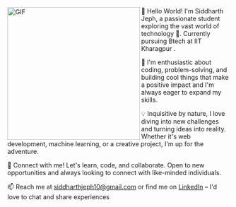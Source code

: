 <img align="left" alt="GIF" src="cat-jam.gif" width="300" height="300" />
👋 Hello World! I'm Siddharth Jeph, a passionate student exploring the vast world of technology 🚀. Currently pursuing Btech  at IIT Kharagpur .

🌱 I'm enthusiastic about coding, problem-solving, and building cool things that make a positive impact and I'm always eager to expand my skills.

💡 Inquisitive by nature, I love diving into new challenges and turning ideas into reality. Whether it's web development, machine learning, or a creative project, I'm up for the adventure.

🔗 Connect with me! Let's learn, code, and collaborate. Open to new opportunities and always looking to connect with like-minded individuals.

📫 Reach me at siddharthjeph10@gmail.com or find me on [LinkedIn](https://www.linkedin.com/in/siddharth-jeph-96601b244/) – I'd love to chat and share experiences
